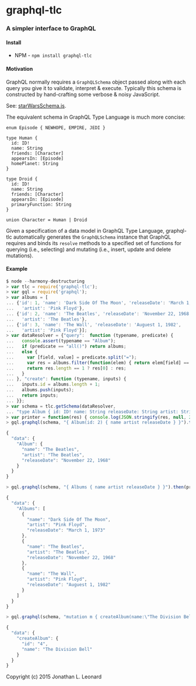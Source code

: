 # graphql-tlc

### A simpler interface to GraphQL

#### Install

* NPM - `npm install graphql-tlc` 

#### Motivation

GraphQL normally requires a `GraphQLSchema` object passed along with each query
you give it to validate, interpret & execute. Typically this schema is constructed
by hand-crafting some verbose & noisy JavaScript.

See: [starWarsSchema.js](https://github.com/graphql/graphql-js/blob/master/src/__tests__/starWarsSchema.js).

The equivalent schema in GraphQL Type Language is much more concise:
```
enum Episode { NEWHOPE, EMPIRE, JEDI }

type Human {
  id: ID!
  name: String
  friends: [Character]
  appearsIn: [Episode]
  homePlanet: String
}

type Droid {
  id: ID!
  name: String
  friends: [Character]
  appearsIn: [Episode]
  primaryFunction: String
}

union Character = Human | Droid
```

Given a specification of a data model in GraphQL Type Language, graphql-tlc automatically
generates the `GraphQLSchema` instance that GraphQL requires and binds its `resolve` methods
to a specified set of functions for querying (i.e., selecting) and mutating (i.e., insert,
update and delete mutations).

#### Example

```javascript
$ node --harmony-destructuring
> var tlc = require('graphql-tlc');
> var gql = require('graphql');
> var albums = [
... {'id': 1, 'name': 'Dark Side Of The Moon', 'releaseDate': 'March 1, 1973',
...   'artist': 'Pink Floyd'},
... {'id': 2, 'name': 'The Beatles', 'releaseDate': 'November 22, 1968',
...   'artist': 'The Beatles'},
... {'id': 3, 'name': 'The Wall', 'releaseDate': 'Auguest 1, 1982',
...   'artist': 'Pink Floyd'}];
> var dataResolver = {"query":  function (typename, predicate) {
...   console.assert(typename == "Album");
...   if (predicate == "all()") return albums;
...   else {
...     var [field, value] = predicate.split("=");
...     var res = albums.filter(function(elem) { return elem[field] == value; });
...     return res.length == 1 ? res[0] : res;
...   }
... }, "create": function (typename, inputs) {
...   inputs.id = albums.length + 1;
...   albums.push(inputs);
...   return inputs;
... }};
> var schema = tlc.getSchema(dataResolver,
... "type Album { id: ID! name: String releaseDate: String artist: String }");
> var printer = function(res) { console.log(JSON.stringify(res, null, 2)); };
> gql.graphql(schema, "{ Album(id: 2) { name artist releaseDate } }").then(printer);

{
  "data": {
    "Album": {
      "name": "The Beatles",
      "artist": "The Beatles",
      "releaseDate": "November 22, 1968"
    }
  }
}

> gql.graphql(schema, "{ Albums { name artist releaseDate } }").then(printer);

{
  "data": {
    "Albums": [
      {
        "name": "Dark Side Of The Moon",
        "artist": "Pink Floyd",
        "releaseDate": "March 1, 1973"
      },
      {
        "name": "The Beatles",
        "artist": "The Beatles",
        "releaseDate": "November 22, 1968"
      },
      {
        "name": "The Wall",
        "artist": "Pink Floyd",
        "releaseDate": "Auguest 1, 1982"
      }
    ]
  }
}

> gql.graphql(schema, "mutation m { createAlbum(name:\"The Division Bell\", releaseDate: \"March 28, 1994\", artist:\"Pink Floyd\") { id name } }").then(printer);

{
  "data": {
    "createAlbum": {
      "id": "4",
      "name": "The Division Bell"
    }
  }
}

```

Copyright (c) 2015 Jonathan L. Leonard
